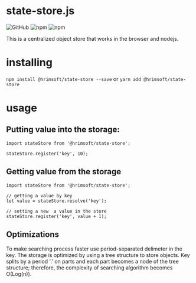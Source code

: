 # state-store.js  
![GitHub](https://img.shields.io/github/license/basim108/state-store-js)
![npm](https://img.shields.io/npm/v/@hrimsoft/state-store)
![npm](https://img.shields.io/npm/dy/@hrimsoft/state-store)

This is a centralized object store that works in the browser and nodejs.
# installing
`npm install @hrimsoft/state-store --save`
or
`yarn add @hrimsoft/state-store`
# usage
## Putting value into the storage:
```
import stateStore from '@hrimsoft/state-store';

stateStore.register('key', 10);
```
## Getting value from the storage
```
import stateStore from '@hrimsoft/state-store';

// getting a value by key
let value = stateStore.resolve('key');

// setting a new  a value in the store
stateStore.register('key', value + 1);
```
## Optimizations
To make searching process faster use period-separated delimeter in the key. The storage is optimized by using a tree structure to store objects. Key splits by a period '.' on parts and each part becomes a node of the tree structure; therefore, the complexity of searching algorithm becomes O(Log(n)).
